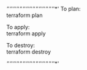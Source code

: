 *'*'*'*'*'*'*'*'*'*'*'*'*'*'*'*'*'*'*'*'*'*'*'*'*'*'*'*'*'*'*'
  To plan:   
  terraform plan 

  To apply:    
  terraform apply 

  To destroy:    
  terraform destroy 

*'*'*'*'*'*'*'*'*'*'*'*'*'*'*'*'*'*'*'*'*'*'*'*'*'*'*'*'*'*'*'
